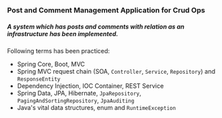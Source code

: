 ### Post and Comment Management Application for Crud Ops
##### A system which has posts and comments with relation as an infrastructure has been implemented. 
Following terms has been practiced:
* Spring Core, Boot, MVC
* Spring MVC request chain (SOA, `Controller`, `Service`, `Repository`) and `ResponseEntity`
* Dependency Injection, IOC Container, REST Service
* Spring Data, JPA, Hibernate, `JpaRepository`, `PagingAndSortingRepository`, `JpaAuditing`
* Java's vital data structures, enum and `RuntimeException`

